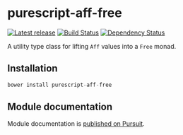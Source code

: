 # purescript-aff-free

[![Latest release](http://img.shields.io/bower/v/purescript-aff-free.svg)](https://github.com/slamdata/purescript-aff-free/releases)
[![Build Status](https://travis-ci.org/slamdata/purescript-aff-free.svg?branch=master)](https://travis-ci.org/slamdata/purescript-aff-free)
[![Dependency Status](https://www.versioneye.com/user/projects/56e3557fdf573d00495abbdd/badge.svg?style=flat)](https://www.versioneye.com/user/projects/56e3557fdf573d00495abbdd)

A utility type class for lifting `Aff` values into a `Free` monad.

## Installation

``` purescript
bower install purescript-aff-free
```

## Module documentation

Module documentation is [published on Pursuit](http://pursuit.purescript.org/packages/purescript-aff-free).
